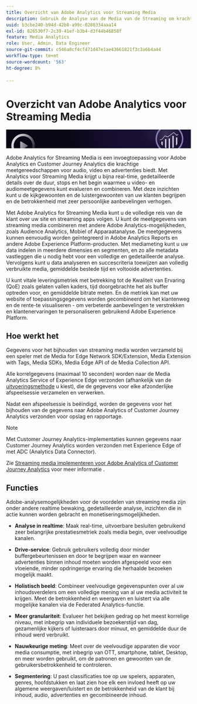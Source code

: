 ```yaml
---
title: Overzicht van Adobe Analytics voor Streaming Media
description: Gebruik de Analyse van de Media van de Streaming om krachtig inzicht voor inhoud, audio, en reclame te krijgen.
uuid: b3cbe240-b94d-42b8-a99c-0280334aaa14
exl-id: 826530f7-2c39-41ef-b3b4-d3f44b46858f
feature: Media Analytics
role: User, Admin, Data Engineer
source-git-commit: c546a8cf4cf471d47e1ae43661821f3c3a6b4a44
workflow-type: tm+mt
source-wordcount: '563'
ht-degree: 8%

---
```


# Overzicht van Adobe Analytics voor Streaming Media

![Banner](./assets/media_analytics_banner.png)

Adobe Analytics for Streaming Media is een invoegtoepassing voor Adobe Analytics en Customer Journey Analytics die krachtige meetgereedschappen voor audio, video en advertenties biedt. Met Analytics voor Streaming Media krijgt u bijna real-time, gedetailleerde details over de duur, stops en het begin waarmee u video- en audiomeetgegevens kunt evalueren en combineren. Met deze inzichten kunt u de kijkgewoonten en de luistergewoonten van uw klanten begrijpen en de betrokkenheid met zeer persoonlijke aanbevelingen verhogen.

Met Adobe Analytics for Streaming Media kunt u de volledige reis van de klant over uw site en streaming apps volgen. U kunt de meetgegevens van streaming media combineren met andere Adobe Analytics-mogelijkheden, zoals Audience Analytics, Mobiel of Apparaatanalyse. De meetgegevens kunnen eenvoudig worden geïntegreerd in Adobe Analytics Reports en andere Adobe Experience Platform-producten. Met mediameting kunt u uw data indelen in meerdere dimensies en segmenten, en zo alle metadata vastleggen die u nodig hebt voor een volledige en gedetailleerde analyse. Vervolgens kunt u data analyseren en succescriteria toewijzen aan volledig verbruikte media, gemiddelde bestede tijd en voltooide advertenties.

U kunt vitale leveringsmetriek met betrekking tot de Kwaliteit van Ervaring (QoE) zoals gelaten vallen kaders, tijd doorgebrachte het als buffer optreden voor, en gemiddelde bitrate meten. En de metriek kan met uw website of toepassingsgegevens worden gecombineerd om het klantenweg en de rente-te visualiseren - om verbeterde aanbevelingen te verstrekken en klantenervaringen te personaliseren gebruikend Adobe Experience Platform.

## Hoe werkt het

Gegevens voor het bijhouden van streaming media worden verzameld bij een speler met de Media for Edge Network SDK/Extension, Media Extension with Tags, Media SDKs, Media Edge API of de Media Collection API.

Alle korrelgegevens (maximaal 10 seconden) worden naar de Media Analytics Service of Experience Edge verzonden (afhankelijk van de [uitvoeringsmethode](/help/implementation/overview.md) u kiest), die de gegevens voor elke afzonderlijke afspeelsessie verzamelen en verwerken.

Nadat een afspeelsessie is beëindigd, worden de gegevens voor het bijhouden van de gegevens naar Adobe Analytics of Customer Journey Analytics verzonden voor opslag en rapportage.

>[!NOTE]
>
>Met Customer Journey Analytics-implementaties kunnen gegevens naar Customer Journey Analytics worden verzonden met Experience Edge of met ADC (Analytics Data Connector).


Zie [Streaming media implementeren voor Adobe Analytics of Customer Journey Analytics](/help/implementation/overview.md) voor meer informatie .

## Functies

Adobe-analysemogelijkheden voor de voordelen van streaming media zijn onder andere realtime bewaking, gedetailleerde analyse, inzichten die in actie kunnen worden gebracht en monetiseringsmogelijkheden.

* **Analyse in realtime**: Maak real-time, uitvoerbare besluiten gebruikend zeer belangrijke prestatiesmetriek zoals media begin, over veelvoudige kanalen.

* **Drive-service**: Gebruik gebruikers volledig door minder buffergebeurtenissen en door te begrijpen waar en wanneer advertenties binnen inhoud moeten worden afgespeeld voor een vloeiende, minder opdringerige ervaring die herhaalde bezoeken mogelijk maakt.

* **Holistisch beeld**: Combineer veelvoudige gegevenspunten over al uw inhoudsverdelers om een volledige mening van al uw media activiteit te krijgen. Meet de betrokkenheid en weergaven en luistert via alle mogelijke kanalen via de Federated Analytics-functie.

* **Meer granulariteit**: Evalueer het bekijken gedrag op het meest korrelige niveau, met inbegrip van individuele bezoekerstijd van dag, gezamenlijke kijkers of luisteraars door minuut, en gemiddelde duur de inhoud werd verbruikt.

* **Nauwkeurige meting**: Meet over de veelvoudige apparaten die voor media consumptie, met inbegrip van OTT, smartphone, tablet, Desktop, en meer worden gebruikt, om de patronen en gewoonten van de gebruikersbetrokkenheid te controleren.

* **Segmentering**: U past classificaties toe op uw spelers, apparaten, genres, hoofdstukken en laat zien hoe elk een invloed heeft op uw algemene weergaven/luistert en de betrokkenheid van de klant bij inhoud, audio, advertenties en gecombineerde inhoud.
